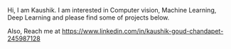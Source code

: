 Hi, I am Kaushik. I am interested in Computer vision, Machine Learning, Deep Learning and please find some of projects below.

Also, Reach me at https://www.linkedin.com/in/kaushik-goud-chandapet-245987128
